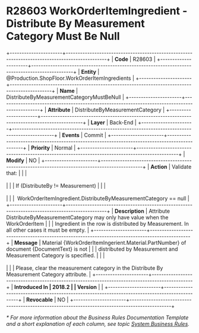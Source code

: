 ﻿---
erp.type: business-rule
erp.entity: Production.ShopFloor.WorkOrderItemIngredients
---

# R28603 WorkOrderItemIngredient - Distribute By Measurement Category Must Be Null
+----------------------+-----------------------------------------------------------------------------------------------+
| **Code**             | R28603                                                                                        |
+----------------------+-----------------------------------------------------------------------------------------------+
| **Entity**           | @Production.ShopFloor.WorkOrderItemIngredients                                                |
+----------------------+-----------------------------------------------------------------------------------------------+
| **Name**             | DistributeByMeasurementCategoryMustBeNull                                                     |
+----------------------+-----------------------------------------------------------------------------------------------+
| **Attribute**        | DistributeByMeasurementCategory                                                               |
+----------------------+-----------------------------------------------------------------------------------------------+
| **Layer**            | Back-End                                                                                      |
+----------------------+-----------------------------------------------------------------------------------------------+
| **Events**           | Commit                                                                                        |
+----------------------+-----------------------------------------------------------------------------------------------+
| **Priority**         | Normal                                                                                        |
+----------------------+-----------------------------------------------------------------------------------------------+
| **Modify**           | NO                                                                                            |
+----------------------+-----------------------------------------------------------------------------------------------+
| **Action**           | Validate that:                                                                                |
|                      | <br/><br/>                                                                                    |
|                      | If (DistributeBy != Measurement)                                                              |
|                      | <br/><br/>                                                                                    |
|                      |  WorkOrderItemIngredient.DistributeByMeasurementCategory == null                              |
+----------------------+-----------------------------------------------------------------------------------------------+
| **Description**      | Attribute DistributeByMeasurementCategory may only have value when the WorkOrderItem          |
|                      | Ingredient in the row is distributed by Measurement. In all other cases it must be empty.     |
+----------------------+-----------------------------------------------------------------------------------------------+
| **Message**          | Material {WorkOrderItemIngerient.Material.PartNumber} of document {DocumentText} is not       |
|                      | distributed by Measurement and Measurement Category is specified.                             |
|                      | <br/><br/>                                                                                    |
|                      | Please, clear the measurement category in the Distribute By Measurement Category attribute.   |
+----------------------+-----------------------------------------------------------------------------------------------+
| **Introduced In      | 2018.2                                                                                        |
| Version**            |                                                                                               |
+----------------------+-----------------------------------------------------------------------------------------------+
| **Revocable**        | NO                                                                                            |
+----------------------+-----------------------------------------------------------------------------------------------+

*\* For more information about the Business Rules Documentation Template and a short explanation of each column, see
topic [System Business Rules](../templates/template-description-system-business-rules.md).*
